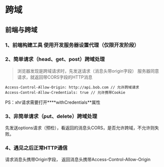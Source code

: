 # 跨域

## 前端与跨域

### 1、前端构建工具 使用开发服务器设置代理（仅限开发阶段）

### 2、简单请求（head、get、post）跨域处理

  > 浏览器发现是跨域请求时，先发送请求（消息头带origin字段）
  > 服务器同意请求，就返回带CORS字段的HTTP消息

  ``` http
  Access-Control-Allow-Origin: http://api.bob.com // 允许跨域请求
  Access-Control-Allow-Credentials: true // 允许携带Cookie
  ```

  PS：xhr请求需要打开****withCredentials**属性

### 3、非简单请求（put、delete）跨域处理

先发送options请求（预检），看返回的消息头CORS，是否允许跨域，不允许则失败。

### 4、遇见之后正常HTTP通信

请求消息头携带Origin字段， 返回消息头携带Access-Control-Allow-Origin
